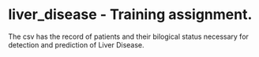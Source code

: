 # liver_disease - Training assignment.
The csv has the record of patients and their bilogical status necessary for detection and prediction of Liver Disease.
